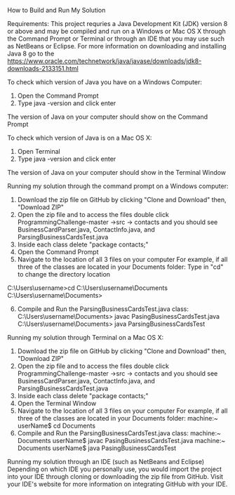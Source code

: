 How to Build and Run My Solution

Requirements:
This project requries a Java Development Kit (JDK) version 8 or above and may be compiled and run on a Windows or Mac OS X through the
Command Prompt or Terminal or through an IDE that you may use such as NetBeans or Eclipse.
For more information on downloading and installing Java 8 go to the https://www.oracle.com/technetwork/java/javase/downloads/jdk8-downloads-2133151.html

To check which version of Java you have on a Windows Computer:
1. Open the Command Prompt
2. Type java -version and click enter


The version of Java on your computer should show on the Command Prompt

To check which version of Java is on a Mac OS X:
1. Open Terminal
2. Type java -version and click enter


The version of Java on your computer should show in the Terminal Window

Running my solution through the command prompt on a Windows computer:
1. Download the zip file on GitHub by clicking "Clone and Download" then, "Download ZIP"
2. Open the zip file and to access the files double click ProgrammingChallenge-master ->src
-> contacts and you should see BusinessCardParser.java, ContactInfo.java, and ParsingBusinessCardsTest.java
3. Inside each class delete "package contacts;"
4. Open the Command Prompt
5. Navigate to the location of all 3 files on your computer 
For example, if all three of the classes are located in your Documents folder:
Type in "cd" to change the directory location

C:\Users\username>cd C:\Users\username\Documents
C:\Users\username\Documents>

6. Compile and Run the ParsingBusinessCardsTest.java class:
C:\Users\username\Documents> javac PasingBusinessCardsTest.java
C:\Users\username\Documents> java ParsingBusinessCardsTest

Running my solution through Terminal on a Mac OS X:
1. Download the zip file on GitHub by clicking "Clone and Download" then, "Download ZIP"
2. Open the zip file and to access the files double click ProgrammingChallenge-master ->src
-> contacts and you should see BusinessCardParser.java, ContactInfo.java, and ParsingBusinessCardsTest.java
3. Inside each class delete "package contacts;"
4. Open the Terminal Window
5. Navigate to the location of all 3 files on your computer 
For example, if all three of the classes are located in your Documents folder:
machine:~ userName$ cd Documents
6. Compile and Run the ParsingBusinessCardsTest.java class: 
machine:~ Documents userName$ javac PasingBusinessCardsTest.java
machine:~ Documents userName$ java PasingBusinessCardsTest

Running my solution through an IDE (such as NetBeans and Eclipse)
Depending on which IDE you personally use, you would import the project into your IDE through cloning or downloading the zip file from GitHub.  Visit your IDE's website for more information on integrating GitHub with your IDE.

